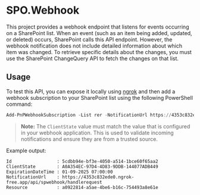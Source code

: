 
# SPO.Webhook

This project provides a webhook endpoint that listens for events occurring on a SharePoint list. When an event (such as an item being added, updated, or deleted) occurs, SharePoint calls this API endpoint. However, the webhook notification does not include detailed information about which item was changed. To retrieve specific details about the changes, you must use the SharePoint ChangeQuery API to fetch the changes on that list.

## Usage

To test this API, you can expose it locally using [ngrok](https://ngrok.com/) and then add a webhook subscription to your SharePoint list using the following PowerShell command:

```powershell
Add-PnPWebhookSubscription -List rer -NotificationUrl https://4353c832ede0.ngrok-free.app/api/spwebhook/handlerequest -ExpirationDate "2025-09-01" -ClientState "A0A354EC-97D4-4D83-9DDB-144077ADB449"
```

> **Note:** The `ClientState` value must match the value that is configured in your webhook application. This is used to validate incoming notifications and ensure they are from a trusted source.

Example output:

```
Id                 : 5cdbb94e-bf3e-4050-a514-1bce60f65aa2
ClientState        : A0A354EC-97D4-4D83-9DDB-144077ADB449
ExpirationDateTime : 01-09-2025 07:00:00
NotificationUrl    : https://4353c832ede0.ngrok-free.app/api/spwebhook/handlerequest
Resource           : a0922814-a5ae-4be6-b16c-754493a8e61e
```
